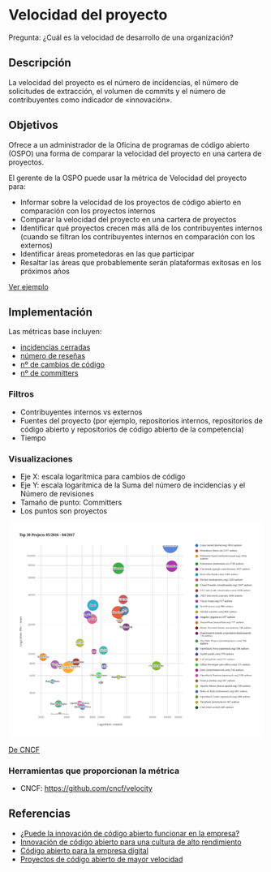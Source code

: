 # Velocidad del proyecto

Pregunta: ¿Cuál es la velocidad de desarrollo de una organización?

## Descripción

La velocidad del proyecto es el número de incidencias, el número de solicitudes de extracción, el volumen de commits y el número de contribuyentes como indicador de «innovación».

## Objetivos

Ofrece a un administrador de la Oficina de programas de código abierto (OSPO) una forma de comparar la velocidad del proyecto en una cartera de proyectos.

El gerente de la OSPO puede usar la métrica de Velocidad del proyecto para:

- Informar sobre la velocidad de los proyectos de código abierto en comparación con los proyectos internos
- Comparar la velocidad del proyecto en una cartera de proyectos
- Identificar qué proyectos crecen más allá de los contribuyentes internos (cuando se filtran los contribuyentes internos en comparación con los externos)
- Identificar áreas prometedoras en las que participar
- Resaltar las áreas que probablemente serán plataformas exitosas en los próximos años

[Ver ejemplo](https://www.cncf.io/blog/2017/06/05/30-highest-velocity-open-source-projects)

## Implementación

Las métricas base incluyen:

- [incidencias cerradas](https://github.com/chaoss/wg-evolution/blob/master/metrics/Issues_Closed.md)
- [número de reseñas](https://github.com/chaoss/wg-evolution/blob/master/metrics/Reviews.md)
- [nº de cambios de código](https://github.com/chaoss/wg-evolution/blob/master/metrics/Code_Changes.md)
- [nº de committers](https://github.com/chaoss/wg-risk/blob/master/metrics/Committers.md)

### Filtros

* Contribuyentes internos vs externos
* Fuentes del proyecto (por ejemplo, repositorios internos, repositorios de código abierto y repositorios de código abierto de la competencia)
* Tiempo

### Visualizaciones

* Eje X: escala logarítmica para cambios de código
* Eje Y: escala logarítmica de la Suma del número de incidencias y el Número de revisiones
* Tamaño de punto: Committers
* Los puntos son proyectos

![cncf](images/project-velocity_visualization.png)

[De CNCF](https://www.cncf.io/blog/2017/06/05/30-highest-velocity-open-source-projects/)

### Herramientas que proporcionan la métrica

* CNCF: https://github.com/cncf/velocity

## Referencias

- [¿Puede la innovación de código abierto funcionar en la empresa?](https://www.threefivetwo.com/blog/can-open-source-innovation-work-in-the-enterprise)
- [Innovación de código abierto para una cultura de alto rendimiento](https://www.nearform.com/blog/want-a-high-performing-culture-make-way-for-open-innovation)
- [Código abierto para la empresa digital](https://www.cio.com/article/3213146/open-source-is-powering-the-digital-enterprise.html)
- [Proyectos de código abierto de mayor velocidad](https://www.cncf.io/blog/2017/06/05/30-highest-velocity-open-source-projects)
